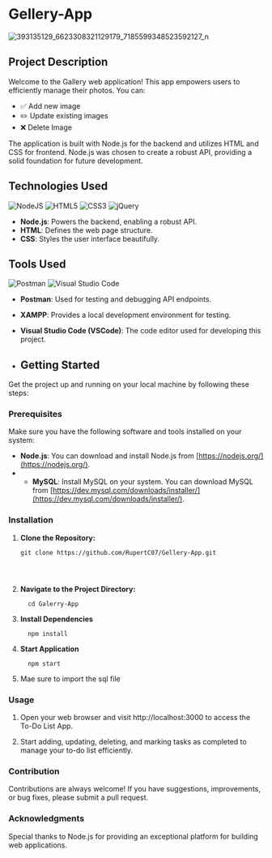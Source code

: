 # Gellery-App



![393135129_6623308321129179_7185599348523592127_n](https://github.com/RupertC07/Gellery-App/assets/70898073/39315981-a9d7-4169-af21-251912258fff)




## Project Description

Welcome to the Gallery web application! This app empowers users to efficiently manage their photos. You can:

- ✅ Add new  image
- ✏️ Update existing images
- ❌ Delete Image


The application is built with Node.js for the backend and utilizes HTML and CSS for frontend.  Node.js was chosen to create a robust API, providing a solid foundation for future development.

## Technologies Used


 ![NodeJS](https://img.shields.io/badge/node.js-6DA55F?style=for-the-badge&logo=node.js&logoColor=white)  ![HTML5](https://img.shields.io/badge/html5-%23E34F26.svg?style=for-the-badge&logo=html5&logoColor=white)  ![CSS3](https://img.shields.io/badge/css3-%231572B6.svg?style=for-the-badge&logo=css3&logoColor=white) ![jQuery](https://img.shields.io/badge/jquery-%230769AD.svg?style=for-the-badge&logo=jquery&logoColor=white)



- **Node.js**: Powers the backend, enabling a robust API.  
- **HTML**: Defines the web page structure. 
- **CSS**: Styles the user interface beautifully. 


## Tools Used

![Postman](https://img.shields.io/badge/Postman-FF6C37?style=for-the-badge&logo=postman&logoColor=white)  ![Visual Studio Code](https://img.shields.io/badge/Visual%20Studio%20Code-0078d7.svg?style=for-the-badge&logo=visual-studio-code&logoColor=white)

- **Postman**: Used for testing and debugging API endpoints.
- **XAMPP**: Provides a local development environment for testing.
- **Visual Studio Code (VSCode)**: The code editor used for developing this project.

- ## Getting Started

Get the project up and running on your local machine by following these steps:

### Prerequisites

Make sure you have the following software and tools installed on your system:

- **Node.js**: You can download and install Node.js from [https://nodejs.org/](https://nodejs.org/).
- - **MySQL**: Install MySQL on your system. You can download MySQL from [https://dev.mysql.com/downloads/installer/](https://dev.mysql.com/downloads/installer/).

### Installation

1. **Clone the Repository:**

   ```shell
   git clone https://github.com/RupertC07/Gellery-App.git
   

     
2. **Navigate to the Project Directory:**
     ```shell
       cd Galerry-App
3. **Install Dependencies**
     ```shell
       npm install

4. **Start Application**
     ```shell
       npm start

5. Mae sure to import the sql file

### Usage

1. Open your web browser and visit http://localhost:3000 to access the To-Do List App.

2. Start adding, updating, deleting, and marking tasks as completed to manage your to-do list efficiently.

### Contribution

Contributions are always welcome! If you have suggestions, improvements, or bug fixes, please submit a pull request.


### Acknowledgments
Special thanks to Node.js for providing an exceptional platform for building web applications.
   





   


